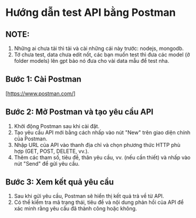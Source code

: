 # Hướng dẫn test API bằng Postman




## NOTE:
1. Những ai chưa tải thì tải và cài những cái này trước: nodejs, mongodb.
2. Tớ chưa test, data chưa edit nốt, các bạn muốn test thì đưa các model (ở folder models) lên gpt bảo nó đưa cho vài data mẫu để test nha.
## Bước 1: Cài Postman
[https://www.postman.com/]
## Bước 2: Mở Postman và tạo yêu cầu API
1. Khởi động Postman sau khi cài đặt.
2. Tạo yêu cầu API mới bằng cách nhấp vào nút "New" trên giao diện chính của Postman.
3. Nhập URL của API vào thanh địa chỉ và chọn phương thức HTTP phù hợp (GET, POST, DELETE, vv.).
4. Thêm các tham số, tiêu đề, thân yêu cầu, vv. (nếu cần thiết) và nhấp vào nút "Send" để gửi yêu cầu.

## Bước 3: Xem kết quả yêu cầu
1. Sau khi gửi yêu cầu, Postman sẽ hiển thị kết quả trả về từ API.
2. Có thể kiểm tra mã trạng thái, tiêu đề và nội dung phản hồi của API để xác minh rằng yêu cầu đã thành công hoặc không.

